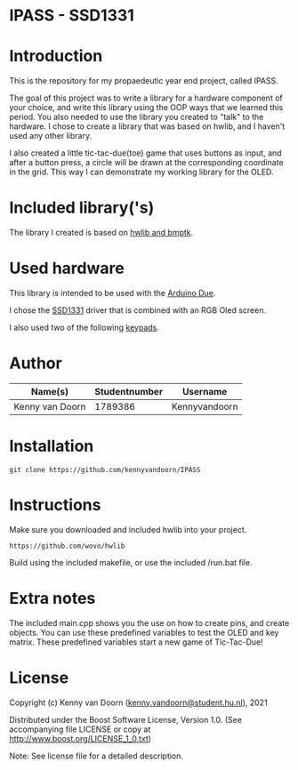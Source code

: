 # IPASS - SSD1331

# Introduction
This is the repository for my propaedeutic year end project, called IPASS.

The goal of this project was to write a library for a hardware component of your choice,
and write this library using the OOP ways that we learned this period.
You also needed to use the library you created to "talk" to the hardware.
I chose to create a library that was based on hwlib, and I haven't used any other library.

I also created a little tic-tac-due(toe) game that uses buttons as input, and after a button press,
a circle will be drawn at the corresponding coordinate in the grid.
This way I can demonstrate my working library for the OLED.

# Included library('s)
The library I created is based on [hwlib and bmptk](https://github.com/wovo/hwlib).

# Used hardware
This library is intended to be used with the [Arduino Due](https://www.arduino.cc/en/Main/ArduinoBoardDue).

I chose the [SSD1331](https://bit.ly/3zVqiJX) driver that is combined with an RGB Oled screen.

I also used two of the following [keypads](https://bit.ly/3h0HOFr).

# Author
| Name(s)              | Studentnumber | Username       |
| -------------------- | ------------- | -------------- |
| Kenny van Doorn      | 1789386       | Kennyvandoorn  |


# Installation
```git
git clone https://github.com/kennyvandoorn/IPASS
```
# Instructions
Make sure you downloaded and included hwlib into your project. 
```
https://github.com/wovo/hwlib
```

Build using the included makefile, or use the included /run.bat file.

# Extra notes
The included main.cpp shows you the use on how to create pins, and create objects.
You can use these predefined variables to test the OLED and key matrix.
These predefined variables start a new game of Tic-Tac-Due!

# License

Copyright (c) Kenny van Doorn (kenny.vandoorn@student.hu.nl), 2021

Distributed under the Boost Software License, Version 1.0. (See accompanying file LICENSE or copy at http://www.boost.org/LICENSE_1_0.txt)

Note: See license file for a detailed description.

